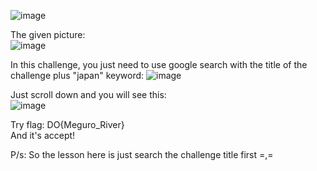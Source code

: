 ![image](https://user-images.githubusercontent.com/64829950/136960097-f9a3c943-d662-43dd-9a20-4aa304054914.png)

The given picture: \
![image](https://user-images.githubusercontent.com/64829950/136960163-4088a5a0-f9e4-4805-ade7-42033c8b2d26.png)

In this challenge, you just need to use google search with the title of the challenge plus "japan" keyword:
![image](https://user-images.githubusercontent.com/64829950/136960312-0978c17f-5166-482f-a994-cd0ecf30e36e.png)

Just scroll down and you will see this: \
![image](https://user-images.githubusercontent.com/64829950/136960491-b78f8595-a83b-41da-9ce6-7e37d47c04af.png)

Try flag: DO{Meguro_River} \
And it's accept!

P/s: So the lesson here is just search the challenge title first =,=

